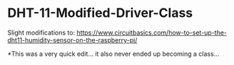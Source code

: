 # DHT-11-Modified-Driver-Class

Slight modifications to: https://www.circuitbasics.com/how-to-set-up-the-dht11-humidity-sensor-on-the-raspberry-pi/

*This was a very quick edit... it also never ended up becoming a class...
